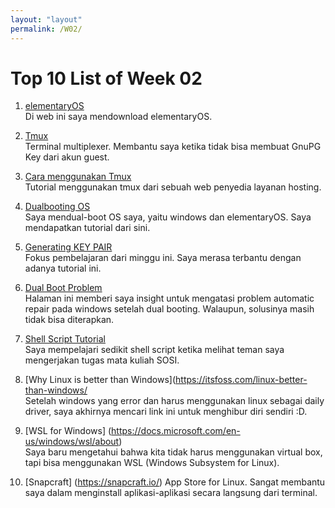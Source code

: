 ```yaml
---
layout: "layout"
permalink: /W02/
---
```


# Top 10 List of Week 02

1. [elementaryOS](https://elementary.io)<br>
Di web ini saya mendownload elementaryOS.

2. [Tmux](https://github.com/tmux/tmux/wiki)<br>
Terminal multiplexer. Membantu saya ketika tidak bisa membuat GnuPG Key dari akun guest.

3. [Cara menggunakan Tmux](https://www.hostinger.co.id/tutorial/tmux-cheat-sheet)<br>
Tutorial menggunakan tmux dari sebuah web penyedia layanan hosting.

4. [Dualbooting OS](https://www.youtube.com/watch?v=tU9whFoOEF0)<br>
Saya mendual-boot OS saya, yaitu windows dan elementaryOS. Saya mendapatkan tutorial dari sini.

5. [Generating KEY PAIR](https://osp4diss.vlsm.org/CBKadal2.html)<br>
Fokus pembelajaran dari minggu ini. Saya merasa terbantu dengan adanya tutorial ini.

6. [Dual Boot Problem](https://superuser.com/questions/1353245/windows-10-stuck-at-automatic-repair-after-dual-booting-with-ubuntu-18-04)<br>
Halaman ini memberi saya insight untuk mengatasi problem automatic repair pada windows setelah dual booting. Walaupun, solusinya masih tidak bisa diterapkan.

7. [Shell Script Tutorial](https://www.shellscript.sh/index.html)<br>
Saya mempelajari sedikit shell script ketika melihat teman saya mengerjakan tugas mata kuliah SOSI.

8. [Why Linux is better than Windows](https://itsfoss.com/linux-better-than-windows/<br>
Setelah windows yang error dan harus menggunakan linux sebagai daily driver, saya akhirnya mencari link ini untuk menghibur diri sendiri :D.

9. [WSL for Windows] (https://docs.microsoft.com/en-us/windows/wsl/about)</br>
Saya baru mengetahui bahwa kita tidak harus menggunakan virtual box, tapi bisa menggunakan WSL (Windows Subsystem for Linux).

10. [Snapcraft] (https://snapcraft.io/)
App Store for Linux. Sangat membantu saya dalam menginstall aplikasi-aplikasi secara langsung dari terminal.
